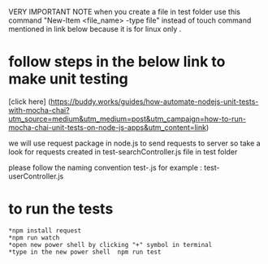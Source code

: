 
VERY IMPORTANT NOTE when you create a file in test folder use this command "New-Item <file_name> -type file" instead of touch command mentioned in link below because it is for linux only .



# follow steps in the below link to make unit testing
[click here]
(https://buddy.works/guides/how-automate-nodejs-unit-tests-with-mocha-chai?utm_source=medium&utm_medium=post&utm_campaign=how-to-run-mocha-chai-unit-tests-on-node-js-apps&utm_content=link)


we will use request package in node.js to send requests to server so take a look for requests created in test-searchController.js file in test folder 


please follow the naming convention test-<controllername>.js  for example : test-userController.js

# to run the tests
    *npm install request
    *npm run watch
    *open new power shell by clicking "+" symbol in terminal
    *type in the new power shell  npm run test
